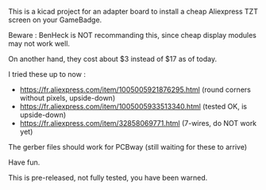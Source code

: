 
This is a kicad project for an adapter board to install a cheap Aliexpress TZT screen on your GameBadge.

Beware : BenHeck is NOT recommanding this, since cheap display modules may not work well.

On another hand, they cost about $3 instead of $17 as of today.

I tried these up to now :
 
 - <url>https://fr.aliexpress.com/item/1005005921876295.html</url> (round corners without pixels, upside-down)
 - <url>https://fr.aliexpress.com/item/1005005933513340.html</url> (tested OK, is upside-down)
 - <url>https://fr.aliexpress.com/item/32858069771.html</url> (7-wires, do NOT work yet)

The gerber files should work for PCBway (still waiting for these to arrive)

Have fun.

This is pre-released, not fully tested, you have been warned.

